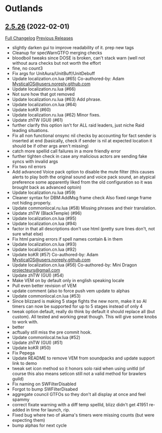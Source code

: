 # <DBM> Outlands

## [2.5.26](https://github.com/DeadlyBossMods/DBM-TBC-Classic/tree/2.5.26) (2022-02-01)
[Full Changelog](https://github.com/DeadlyBossMods/DBM-TBC-Classic/compare/2.5.25...2.5.26) [Previous Releases](https://github.com/DeadlyBossMods/DBM-TBC-Classic/releases)

- slightly darken gui to improve readability of it. prep new tags  
- Cleanup for specWarnGTFO merging checks  
- bloodboil tweaks since DOSE is broken, can't stack warn (well not without aura checks but not worth the effort  
- fine, no count3  
- Fix args for UnitAura/UnitBuff/UnitDebuff  
- Update localization.cn.lua (#65) Co-authored-by: Adam <MysticalOS@users.noreply.github.com>  
- Update localization.ru.lua (#66)  
- Not sure how that got removed  
- Update localization.ru.lua (#63) Add phrase.  
- Update localization.cn.lua (#64)  
- Update koKR (#60)  
- Update localization.ru.lua (#62) Minor fixes.  
- Update zhTW (GUI) (#61)  
- further clarify this option isn't for ALL raid leaders, just niche Raid leading situations.  
- Fix all non functional onsync nil checks by accounting for fact sender is inserted at end (basically, check if sender is nil at expected location it should be if other args aren't missing)  
- catch more spellid call failures in a more friendly error  
- further tighten check in case any malicious actors are sending fake syncs with invalid args  
- Fix two nil errors  
- Add advanced Voice pack option to disable the mute filter (this causes alerts to play both the original sound and voice pack sound, an atypical preference some apparently liked from the old configuration so it was brought back as advanced optoin)  
- Update localization.ru.lua (#59)  
- Cleaner syntax for DBM:AddMsg frame check Also fixed range frame not hiding properly.  
- Update commonlocal.ru.lua (#58) Missing phrases and their translation.  
- Update zhTW (BlackTemple) (#96)  
- Update localization.cn.lua (#95)  
- Update localization.cn.lua (#94)  
- factor in that all descriptions don't use html (pretty sure lines don't, not sure what else)  
- Fix html parsing errors if spell names contain & in them  
- Update localization.cn.lua (#93)  
- Update localization.cn.lua (#92)  
- Update koKR (#57) Co-authored-by: Adam <MysticalOS@users.noreply.github.com>  
- Update localization.cn.lua (#56) Co-authored-by: Mini Dragon <projecteurs@gmail.com>  
- Update zhTW (GUI) (#54)  
- Make VEM on by default only in english speaking locale  
- Pull even better revision of VEM  
- update comment (also to force push vem update to alphas  
- Update commonlocal.cn.lua (#53)  
- Since blizzard is making 5 stage fights the new norm, make it so AI timers can now be supported for up to 5 stages instead of only 4  
- tweak option default, really do think by default it should replace all (but custom). All tested and working great though. This will give some knobs to work with.  
- better  
- acftually still miss the pre commit hook.  
- Update commonlocal.tw.lua (#52)  
- Update zhTW (GUI) (#51)  
- Update koKR (#50)  
- Fix Pepega  
- Update README to remove VEM from soundpacks and update support link to demo  
- tweak set icon method so it honors solo raid when using unitId (of course this also means seticon still not a valid method for brawlers guild)  
- Fix naming on SWFilterDisabled  
- Forgot to bump SWFilterDisabed  
- aggregate council GTFOs so they don't all display at once and feel spammy  
- correct fixate warning with a diff temp spellId, blizz didn't get 41951 re-added in time for launch, rip.  
- Fixed bug where two of akama's timers were missing counts (but were expecting them)  
- bump alphas for next cycle  
